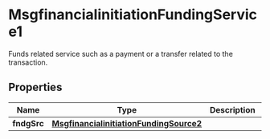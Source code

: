 

# MsgfinancialinitiationFundingService1

Funds related service such as a payment or a transfer related to the transaction.
## Properties

Name | Type | Description | Notes
------------ | ------------- | ------------- | -------------
**fndgSrc** | [**MsgfinancialinitiationFundingSource2**](MsgfinancialinitiationFundingSource2.md) |  |  [optional]



